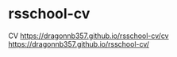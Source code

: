 # rsschool-cv
CV
https://dragonnb357.github.io/rsschool-cv/cv
https://dragonnb357.github.io/rsschool-cv/